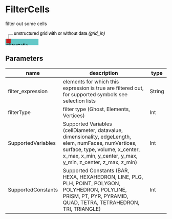 
# FilterCells
filter out some cells

<svg width="73.8em" height="6.6em" >
<style>.text { font: normal 1.0em sans-serif;}tspan{ font: italic 1.0em sans-serif;}.moduleName{ font: bold 1.0em sans-serif;}</style>
<rect x="0em" y="1.8em" width="7.38em" height="3.0em" rx="0.1em" ry="0.1em" style="fill:#64c8c8ff;" />
<rect x="0.2em" y="1.8em" width="1.0em" height="1.0em" rx="0.0em" ry="0.0em" style="fill:#c81e1eff;" >
<title>grid_in</title></rect>
<rect x="0.7em" y="0.8em" width="0.03333333333333333em" height="1.0em" rx="0.0em" ry="0.0em" style="fill:#000000;" />
<rect x="0.7em" y="0.8em" width="1.0em" height="0.03333333333333333em" rx="0.0em" ry="0.0em" style="fill:#000000;" />
<text x="1.9em" y="0.9em" class="text" >unstructured grid with or without data<tspan> (grid_in)</tspan></text>
<text x="0.2em" y="3.6500000000000004em" class="moduleName" >FilterCells</text><rect x="0.2em" y="3.8em" width="1.0em" height="1.0em" rx="0.0em" ry="0.0em" style="fill:#c8c81eff;" >
<title>grid_out</title></rect>
<rect x="0.7em" y="4.8em" width="0.03333333333333333em" height="1.0em" rx="0.0em" ry="0.0em" style="fill:#000000;" />
<rect x="0.7em" y="5.8em" width="1.0em" height="0.03333333333333333em" rx="0.0em" ry="0.0em" style="fill:#000000;" />
<text x="1.9em" y="5.8999999999999995em" class="text" >filtered grid with or without data<tspan> (grid_out)</tspan></text>
</svg>

## Parameters
|name|description|type|
|-|-|-|
|filter_expression|elements for which this expression is true are filtered out, for supported symbols see selection lists|String|
|filterType|filter type (Ghost, Elements, Vertices)|Int|
|SupportedVariables|Supported Variables (cellDiameter, datavalue, dimensionality, edgeLength, elem, numFaces, numVertices, surface, type, volume, x_center, x_max, x_min, y_center, y_max, y_min, z_center, z_max, z_min)|Int|
|SupportedConstants|Supported Constants (BAR, HEXA, HEXAHEDRON, LINE, PLG, PLH, POINT, POLYGON, POLYHEDRON, POLYLINE, PRISM, PT, PYR, PYRAMID, QUAD, TETRA, TETRAHEDRON, TRI, TRIANGLE)|Int|

